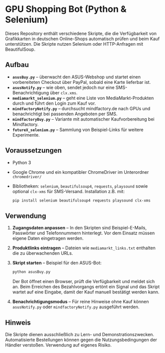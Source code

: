 # GPU Shopping Bot (Python & Selenium)

Dieses Repository enthält verschiedene Skripte, die die Verfügbarkeit von Grafikkarten in deutschen Online-Shops automatisch prüfen und beim Kauf unterstützen. Die Skripte nutzen Selenium oder HTTP-Anfragen mit BeautifulSoup.

## Aufbau

- **`asusBuy.py`** – überwacht den ASUS-Webshop und startet einen vorbereiteten Checkout über PayPal, sobald eine Karte lieferbar ist.
- **`asusNotify.py`** – wie oben, sendet jedoch nur eine SMS-Benachrichtigung über `clx.xms`.
- **`mediamarkt_selenium.py`** – geht eine Liste von MediaMarkt-Produkten durch und führt den Login zum Kauf vor.
- **`mindfactoryNotify.py`** – durchsucht mindfactory.de nach GPUs und benachrichtigt bei passenden Angeboten per SMS.
- **`mindfactoryBuy.py`** – Variante mit automatischer Kaufvorbereitung bei Mindfactory.
- **`futureX_selenium.py`** – Sammlung von Beispiel-Links für weitere Experimente.

## Voraussetzungen

- Python 3
- Google Chrome und ein kompatibler ChromeDriver im Unterordner `chromedriver/`
- Bibliotheken: `selenium`, `beautifulsoup4`, `requests`, `playsound` sowie optional `clx-xms` für SMS-Versand. Installation z.B. mit:

  ```bash
  pip install selenium beautifulsoup4 requests playsound clx-xms
  ```

## Verwendung

1. **Zugangsdaten anpassen** – In den Skripten sind Beispiel-E-Mails, Passwörter und Telefonnummern hinterlegt. Vor dem Einsatz müssen eigene Daten eingetragen werden.
2. **Produktlinks eintragen** – Dateien wie `mediamarkt_links.txt` enthalten die zu überwachenden URLs.
3. **Skript starten** – Beispiel für den ASUS-Bot:

   ```bash
   python asusBuy.py
   ```

   Der Bot öffnet einen Browser, prüft die Verfügbarkeit und meldet sich an. Beim Erreichen des Bezahlvorgangs ertönt ein Signal und das Skript wartet auf eine Eingabe, damit der Kauf manuell bestätigt werden kann.

4. **Benachrichtigungsmodus** – Für reine Hinweise ohne Kauf können `asusNotify.py` oder `mindfactoryNotify.py` ausgeführt werden.

## Hinweis

Die Skripte dienen ausschließlich zu Lern- und Demonstrationszwecken. Automatisierte Bestellungen können gegen die Nutzungsbedingungen der Händler verstoßen. Verwendung auf eigenes Risiko.
